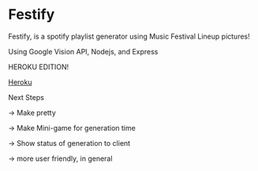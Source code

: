 # Festify

Festify, is a spotify playlist generator using Music Festival Lineup pictures!

Using Google Vision API, Nodejs, and Express


HEROKU EDITION!

[Heroku][heroku]


[heroku]:https://stormy-headland-78067.herokuapp.com/

Next Steps

-> Make pretty

-> Make Mini-game for generation time

-> Show status of generation to client

-> more user friendly, in general
